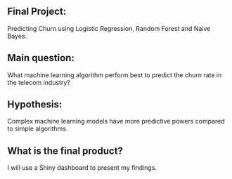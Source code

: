 ## Final Project: 

Predicting Churn using Logistic Regression, Random Forest and Naive Bayes.

## Main question: 

What machine learning algorithm perform best to predict the churn rate in the telecom industry? 

## Hypothesis: 

Complex machine learning models have more predictive powers compared to simple algorithms.

## What is the final product?

I will use a Shiny dashboard to present my findings. 
